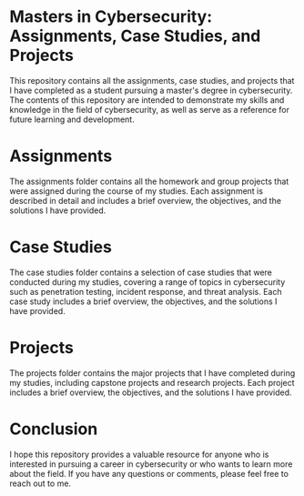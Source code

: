 # Masters in Cybersecurity: Assignments, Case Studies, and Projects
This repository contains all the assignments, case studies, and projects that I have completed as a student pursuing a master's degree in cybersecurity. The contents of this repository are intended to demonstrate my skills and knowledge in the field of cybersecurity, as well as serve as a reference for future learning and development.

# Assignments
The assignments folder contains all the homework and group projects that were assigned during the course of my studies. Each assignment is described in detail and includes a brief overview, the objectives, and the solutions I have provided.

# Case Studies
The case studies folder contains a selection of case studies that were conducted during my studies, covering a range of topics in cybersecurity such as penetration testing, incident response, and threat analysis. Each case study includes a brief overview, the objectives, and the solutions I have provided.

# Projects
The projects folder contains the major projects that I have completed during my studies, including capstone projects and research projects. Each project includes a brief overview, the objectives, and the solutions I have provided.

# Conclusion
I hope this repository provides a valuable resource for anyone who is interested in pursuing a career in cybersecurity or who wants to learn more about the field. If you have any questions or comments, please feel free to reach out to me.

